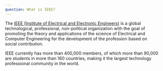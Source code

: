 ```yaml
---
question: What is IEEE?
---
```

The [IEEE (Institute of Electrical and Electronic Engineers)](https://ieee.org) is a global technological, professional, non-political organization with the goal of promoting the theory and applications of the science of Electrical and Computer Engineering for the development of the profession based on social contribution.


IEEE currently has more than 400,000 members, of which more than 90,000 are students in more than 160 countries, making it the largest technology professional community in the world.
